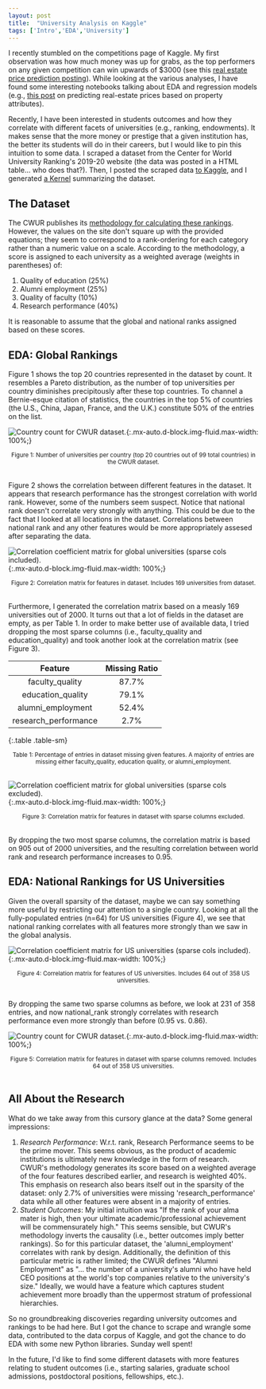 ```yaml
---
layout: post
title:  "University Analysis on Kaggle"
tags: ['Intro','EDA','University']
---
```


I recently stumbled on the competitions page of Kaggle. My first observation was how much money was up for grabs, as the top performers on any given competition can win upwards of $3000 (see this [real estate price prediction posting](https://www.kaggle.com/c/house-prices-advanced-regression-techniques)). While looking at the various analyses, I have found some interesting notebooks talking about EDA and regression models (e.g., [this post](https://www.kaggle.com/pmarcelino/comprehensive-data-exploration-with-python) on predicting real-estate prices based on property attributes).

Recently, I have been interested in students outcomes and how they correlate with different facets of universities (e.g., ranking, endowments). It makes sense that the more money or prestige that a given institution has, the better its students will do in their careers, but I would like to pin this intuition to some data. I scraped a dataset from the Center for World University Ranking's 2019-20 website (the data was posted in a HTML table... who does that?). Then, I posted the scraped data [to Kaggle](https://www.kaggle.com/mdelrosa/cwur-university-rankings-201920), and I generated [a Kernel](https://www.kaggle.com/mdelrosa/uni-outcomes) summarizing the dataset.

## The Dataset

The CWUR publishes its [methodology for calculating these rankings](https://cwur.org/methodology/world-university-rankings.php). However, the values on the site don't square up with the provided equations; they seem to correspond to a rank-ordering for each category rather than a numeric value on a scale. According to the methodology, a score is assigned to each university as a weighted average (weights in parentheses) of:

1. Quality of education (25%)
2. Alumni employment (25%)
3. Quality of faculty (10%)
4. Research performance (40%)

It is reasonable to assume that the global and national ranks assigned based on these scores.

## EDA: Global Rankings

Figure 1 shows the top 20 countries represented in the dataset by count. It resembles a Pareto distribution, as the number of top universities per country diminishes precipitously after these top countries. To channel a Bernie-esque citation of statistics, the countries in the top 5% of countries (the U.S., China, Japan, France, and the U.K.) constitute 50% of the entries on the list.

![Country count for CWUR dataset.][count]{:.mx-auto.d-block.img-fluid.max-width: 100%;}

<center>
<small>Figure 1: Number of universities per country (top 20 countries out of 99 total countries) in the CWUR dataset.</small></center><br>

Figure 2 shows the correlation between different features in the dataset. It appears that research performance has the strongest correlation with world rank. However, some of the numbers seem suspect. Notice that national rank doesn't correlate very strongly with anything. This could be due to the fact that I looked at all locations in the dataset. Correlations between national rank and any other features would be more appropriately assesed after separating the data.

![Correlation coefficient matrix for global universities (sparse cols included).][glob1]{:.mx-auto.d-block.img-fluid.max-width: 100%;}

<center>
<small>Figure 2: Correlation matrix for features in dataset. Includes 169 universities from dataset.</small></center><br>

 Furthermore, I generated the correlation matrix based on a measly 169 universities out of 2000. It turns out that a lot of fields in the dataset are empty, as per Table 1. In order to make better use of available data, I tried dropping the most sparse columns (i.e., faculty_quality and education_quality) and took another look at the correlation matrix (see Figure 3).

|   Feature 			 | Missing Ratio | 
|:-----:				 |:----------:|
|   faculty_quality      |   87.7%  |
|   education_quality    |   79.1%  |
|   alumni_employment    |   52.4%  |
|   research_performance |    2.7%  |
{:.table .table-sm}

<center>
<small>Table 1: Percentage of entries in dataset missing given features. A majority of entries are missing either faculty_quality, education quality, or alumni_employment.</small></center><br>

![Correlation coefficient matrix for global universities (sparse cols excluded).][glob2]{:.mx-auto.d-block.img-fluid.max-width: 100%;}

<center>
<small>Figure 3: Correlation matrix for features in dataset with sparse columns excluded. </small></center><br>


By dropping the two most sparse columns, the correlation matrix is based on 905 out of 2000 universities, and the resulting correlation between world rank and research performance increases to 0.95.

## EDA: National Rankings for US Universities

Given the overall sparsity of the dataset, maybe we can say something more useful by restricting our attention to a single country. Looking at all the fully-populated entries (n=64) for US universities (Figure 4), we see that national ranking correlates with all features more strongly than we saw in the global analysis.

![Correlation coefficient matrix for US universities (sparse cols included).][us1]{:.mx-auto.d-block.img-fluid.max-width: 100%;}

<center>
<small>Figure 4: Correlation matrix for features of US universities. Includes 64 out of 358 US universities.</small></center><br>

By dropping the same two sparse columns as before, we look at 231 of 358 entries, and now national_rank strongly correlates with research performance even more strongly than before (0.95 vs. 0.86).

![Country count for CWUR dataset.][us2]{:.mx-auto.d-block.img-fluid.max-width: 100%;}

<center>
<small>Figure 5: Correlation matrix for features in dataset with sparse columns removed. Includes 64 out of 358 US universities.</small></center><br>

## All About the Research

What do we take away from this cursory glance at the data? Some general impressions:

1. *Research Performance*: W.r.t. rank, Research Performance seems to be the prime mover. This seems obvious, as the product of academic institutions is ultimately new knowledge in the form of research. CWUR's methodology generates its score based on a weighted average of the four features described earlier, and research is weighted 40%. This emphasis on research also bears itself out in the sparsity of the dataset: only 2.7% of universities were missing 'research_performance' data while all other features were absent in a majority of entries.
2. *Student Outcomes*: My initial intuition was "If the rank of your alma mater is high, then your ultimate academic/professional achievement will be commensurately high." This seems sensible, but CWUR's methodology inverts the causality (i.e., better outcomes imply better rankings). So for this particular dataset, the 'alumni_employment' correlates with rank by design. Additionally, the definition of this particular metric is rather limited; the CWUR defines "Alumni Employment" as "... the number of a university's alumni who have held CEO positions at the world's top companies relative to the university's size." Ideally, we would have a feature which captures student achievement more broadly than the uppermost stratum of professional hierarchies.

So no groundbreaking discoveries regarding university outcomes and rankings to be had here. But I got the chance to scrape and wrangle some data, contributed to the data corpus of Kaggle, and got the chance to do EDA with some new Python libraries. Sunday well spent!

In the future, I'd like to find some different datasets with more features relating to student outcomes (i.e., starting salaries, graduate school admissions, postdoctoral positions, fellowships, etc.). 

[count]: /images/blog/2019/08/11/count.PNG
[glob1]: /images/blog/2019/08/11/glob-corr1.PNG
[glob2]: /images/blog/2019/08/11/glob-corr2.PNG
[us1]: /images/blog/2019/08/11/us-corr1.PNG
[us2]: /images/blog/2019/08/11/us-corr2.PNG